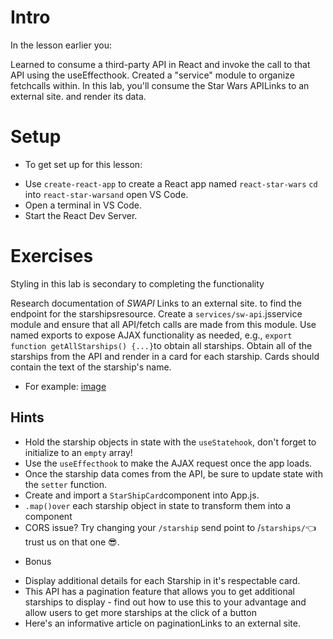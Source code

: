 # Intro
In the lesson earlier you:

Learned to consume a third-party API in React and invoke the call to that API using the useEffecthook.
Created a "service" module to organize fetchcalls within.
In this lab, you'll consume the Star Wars APILinks to an external site. and render its data.

 

# Setup
* To get set up for this lesson:

- Use `create-react-app` to create a React app named `react-star-wars`
`cd` into `react-star-warsand` open VS Code.
- Open a terminal in VS Code.
- Start the React Dev Server.

# Exercises
Styling in this lab is secondary to completing the functionality

Research documentation of *SWAPI* Links to an external site. to find the endpoint for the starshipsresource.
Create a `services/sw-api`.jsservice module and ensure that all API/fetch calls are made from this module.
Use named exports to expose AJAX functionality as needed, e.g., `export function getAllStarships() {...}`to obtain all starships.
Obtain all of the starships from the API and render in <App>a card for each starship.
Cards should contain the text of the starship's name.

* For example:
[image]()
## Hints
- Hold the starship objects in state with the `useStatehook`, don't forget to initialize to an `empty` array!
- Use the `useEffecthook` to make the AJAX request once the app loads.
- Once the starship data comes from the API, be sure to update state with the `setter` function.
- Create and import a `StarShipCard`component into App.js.
- `.map()over` each starship object in state to transform them into a <StarshipCard /> component
- CORS issue? Try changing your `/starship` send point to /`starships/`👈 trust us on that one 😎.



* Bonus
- Display additional details for each Starship in it's respectable card.
- This API has a pagination feature that allows you to get additional starships to display - find out how to use this to your advantage and allow users to get more starships at the click of a button
- Here's an informative article on paginationLinks to an external site.


